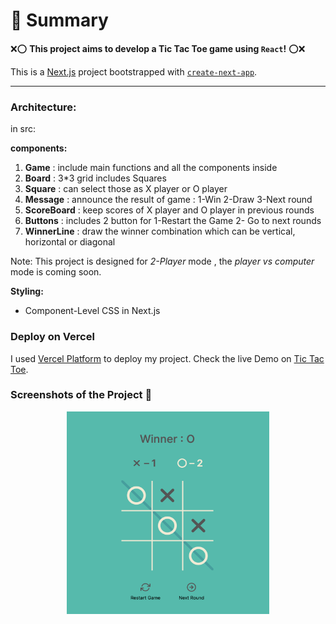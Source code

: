 # 📣 **Summary**

❌⭕️ **This project aims to develop a Tic Tac Toe game using <code>React</code>!** ⭕️❌

This is a [Next.js](https://nextjs.org/) project bootstrapped with [`create-next-app`](https://github.com/vercel/next.js/tree/canary/packages/create-next-app).

---

### Architecture:

in src:

**components:**

  1. **Game** : include main functions and all the components inside
  1. **Board** : 3*3 grid includes Squares
  1. **Square** : can select those as X player or O player
  1. **Message** : announce the result of game : 1-Win 2-Draw 3-Next round
  1. **ScoreBoard** : keep scores of X player and O player in previous rounds
  1. **Buttons** : includes 2 button for 1-Restart the Game 2- Go to next rounds
  1. **WinnerLine** : draw the winner combination which can be vertical, horizontal or diagonal
  
  Note: This project is designed for *2-Player* mode , the *player vs computer* mode is coming soon.

**Styling:**

- Component-Level CSS in Next.js


### Deploy on Vercel

I used [Vercel Platform](https://vercel.com/new?utm_medium=default-template&filter=next.js&utm_source=create-next-app&utm_campaign=create-next-app-readme) to deploy my project. Check the live Demo on [Tic Tac Toe](https://tic-tac-toe-sepidev.vercel.app/).

### Screenshots of the Project 📸

<div style="text-align:center;margin:0;">
    <img src="https://github.com/sepidsoroush/Tic-Tac-Toe/blob/main/public/Tic%20Tac%20Toe.png?raw=true" alt="Screenshot of Tic Tac Toe game"   width="324" height="324">
</div>

